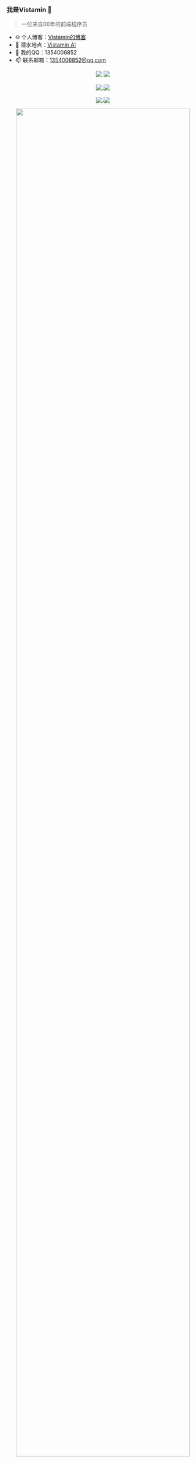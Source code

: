 
###  我是Vistamin 🚀

> 一位来自00年的前端程序员

- 🌐 个人博客：[Vistamin的博客](https://blog.mitsuha.run/)
- 🏡 潜水地点：[Vistamin AI](new.mitsuha.run)
- 💬 我的QQ：1354006852
- 📫 联系邮箱：1354006852@qq.com

<p align = "center">
  <img src = "https://github-readme-stats.vercel.app/api?username=longyanjiang&count_private=true&show_icons=true&theme=tokyonight&line_height=40">
  <img src = "https://github-readme-stats.vercel.app/api/top-langs/?username=longyanjiang&theme=tokyonight">
</p>

<p align = "center">
  <a href="https://github.com/longyanjiang/Nine-chat-frontend">
    <img align="center" src="https://github-readme-stats.vercel.app/api/pin/?username=longyanjiang&repo=Nine-chat-frontend&theme=tokyonight" />
  </a>
  <a href="https://github.com/longyanjiang/Nine-chat-backend">
    <img align="center" src="https://github-readme-stats.vercel.app/api/pin/?username=longyanjiang&repo=Nine-chat-backend&theme=tokyonight" />
  </a>
</p>

<p align = "center">
  <a href="https://github.com/longyanjiang/Nine-blog-web">
    <img align="center" src="https://github-readme-stats.vercel.app/api/pin/?username=longyanjiang&repo=Nine-blog-web&theme=tokyonight" />
  </a>
  <a href="https://github.com/longyanjiang/todolist">
    <img align="center" src="https://github-readme-stats.vercel.app/api/pin/?username=longyanjiang&repo=todolist&theme=tokyonight" />
  </a>
</p>
  

<p align='center'>
<img align="center" width="95%" src="https://activity-graph.herokuapp.com/graph?username=longyanjiang&theme=redical" />
</p>
